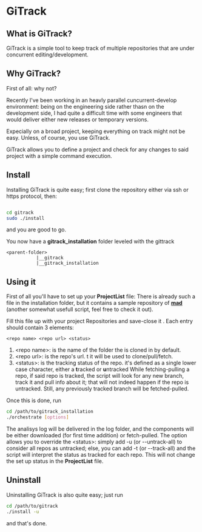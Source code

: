 # GiTrack

## What is GiTrack?

GiTrack is a simple tool to keep track of multiple repositories  that are under concurrent editing/development.

## Why GiTrack?

First of all: why not? 

Recently I've been working in an heavly parallel cuncurrent-develop environment: being on the engineering side rather thasn
on the development side, I had quite a difficult time with some engineers that would deliver either new releases or temporary versions.

Expecially on a broad project, keeping everything on track might not be easy. Unless, of course, you use GiTrack.

GiTrack allows you to define a project and check for any changes to said project with a simple command execution.


## Install

Installing GiTrack is quite easy; first clone the repository either via ssh or https protocol, then:

``` bash

cd gitrack 
sudo ./install 
```

and you are good to go.

You now have a **gitrack_installation** folder leveled with the gittrack

```
<parent-folder>
	       |__gitrack
	       |__gitrack_installation
```

## Using it

First of all you'll have to set up your **ProjectList** file:
There is already such a file in the installation folder, but it contains a sample repository of **[mad](git@github.com:franava/mad.git)** 
(another somewhat usefull script, feel free to check it out).

Fill this file up with your project Repositories and save-close it .
Each entry should contain 3 elements:
```
<repo name> <repo url> <status>
```
1. \<repo name>: is the name of the folder the is cloned in by default.
1. \<repo url>:  is the repo's url. t it will be used to clone/pull/fetch.
1. \<status>:	is the tracking status of the repo. it's defined as a single lower case character, either a **t**racked or **u**ntracked
While fetching-pulling a repo, if said repo is tracked, the script will look for any new branch, track it and pull info about it; 
that will not indeed happen if the repo is untracked. Still, any previously tracked branch will be fetched-pulled.

Once this is done, run
```bash
cd /path/to/gitrack_installation
./orchestrate [options]
```
The analisys log will be delivered in the log folder, and the components will be either downloaded (for first time addition) or fetch-pulled.
The option allows you to override the \<status>: simply add -u (or --untrack-all) to consider all repos as untracked; else, you can add -t (or --track-all)
and the script will interpret the status as tracked for each repo. This will not change the set up status in the **ProjectList** file.

## Uninstall

Uninstalling GiTrack is also quite easy; just run

```bash
cd /path/to/gitrack
./install -u
```
and that's done.



